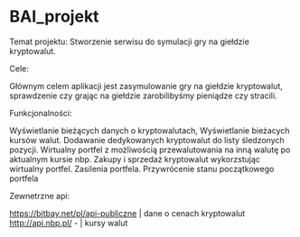 # BAI_projekt

Temat projektu: Stworzenie serwisu do symulacji gry na giełdzie kryptowalut.

Cele:

Głównym celem aplikacji jest zasymulowanie gry na giełdzie kryptowalut,
sprawdzenie czy grając na giełdzie zarobilibyśmy pieniądze czy stracili.

Funkcjonalności:

Wyświetlanie bieżących danych o kryptowalutach,
Wyświetlanie bieżacych kursów walut.
Dodawanie dedykowanych kryptowalut do listy śledzonych pozycji.
Wirtualny portfel z możliwością przewalutowania na inną walutę po aktualnym kursie nbp.
Zakupy i sprzedaż kryptowalut wykorzstując wirtualny portfel.
Zasilenia portfela.
Przywrócenie stanu początkowego portfela

Zewnetrzne api:

https://bitbay.net/pl/api-publiczne | dane o cenach kryptowalut
http://api.nbp.pl/ - 			        	| kursy walut

